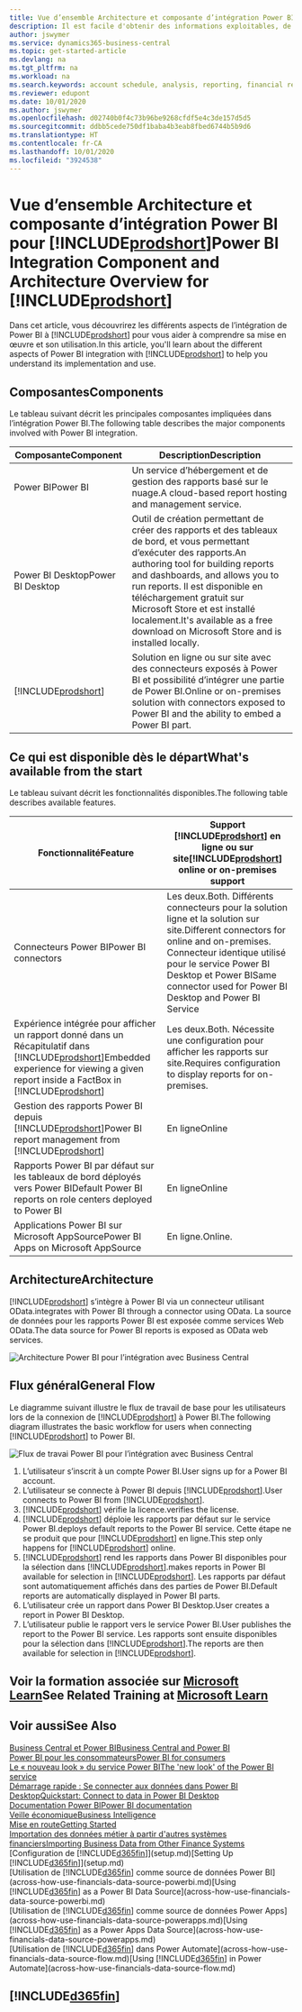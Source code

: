```yaml
---
title: Vue d’ensemble Architecture et composante d’intégration Power BI pour Business Central| Microsoft Docs
description: Il est facile d'obtenir des informations exploitables, de la veille économique et des KPI de vos applications Business Central pour Power BI.
author: jswymer
ms.service: dynamics365-business-central
ms.topic: get-started-article
ms.devlang: na
ms.tgt_pltfrm: na
ms.workload: na
ms.search.keywords: account schedule, analysis, reporting, financial report, business intelligence, KPI
ms.reviewer: edupont
ms.date: 10/01/2020
ms.author: jswymer
ms.openlocfilehash: d02740b0f4c73b96be9268cfdf5e4c3de157d5d5
ms.sourcegitcommit: ddbb5cede750df1baba4b3eab8fbed6744b5b9d6
ms.translationtype: HT
ms.contentlocale: fr-CA
ms.lasthandoff: 10/01/2020
ms.locfileid: "3924538"
---
```

# <a name="power-bi-integration-component-and-architecture-overview-for-prodshort"></a><span data-ttu-id="9c1e2-103">Vue d’ensemble Architecture et composante d’intégration Power BI pour [!INCLUDE[prodshort](includes/prodshort.md)]</span><span class="sxs-lookup"><span data-stu-id="9c1e2-103">Power BI Integration Component and Architecture Overview for [!INCLUDE[prodshort](includes/prodshort.md)]</span></span>

<span data-ttu-id="9c1e2-104">Dans cet article, vous découvrirez les différents aspects de l’intégration de Power BI à [!INCLUDE[prodshort](includes/prodshort.md)] pour vous aider à comprendre sa mise en œuvre et son utilisation.</span><span class="sxs-lookup"><span data-stu-id="9c1e2-104">In this article, you'll learn about the different aspects of Power BI integration with [!INCLUDE[prodshort](includes/prodshort.md)] to help you understand its implementation and use.</span></span>

## <a name="components"></a><span data-ttu-id="9c1e2-105">Composantes</span><span class="sxs-lookup"><span data-stu-id="9c1e2-105">Components</span></span>

<span data-ttu-id="9c1e2-106">Le tableau suivant décrit les principales composantes impliquées dans l’intégration Power BI.</span><span class="sxs-lookup"><span data-stu-id="9c1e2-106">The following table describes the major components involved with Power BI integration.</span></span>

|<span data-ttu-id="9c1e2-107">Composante</span><span class="sxs-lookup"><span data-stu-id="9c1e2-107">Component</span></span>|<span data-ttu-id="9c1e2-108">Description</span><span class="sxs-lookup"><span data-stu-id="9c1e2-108">Description</span></span>|
|---------|-----------|
|<span data-ttu-id="9c1e2-109">Power BI</span><span class="sxs-lookup"><span data-stu-id="9c1e2-109">Power BI</span></span>|<span data-ttu-id="9c1e2-110">Un service d’hébergement et de gestion des rapports basé sur le nuage.</span><span class="sxs-lookup"><span data-stu-id="9c1e2-110">A cloud-based report hosting and management service.</span></span>|
|<span data-ttu-id="9c1e2-111">Power BI Desktop</span><span class="sxs-lookup"><span data-stu-id="9c1e2-111">Power BI Desktop</span></span>|<span data-ttu-id="9c1e2-112">Outil de création permettant de créer des rapports et des tableaux de bord, et vous permettant d’exécuter des rapports.</span><span class="sxs-lookup"><span data-stu-id="9c1e2-112">An authoring tool for building reports and dashboards, and allows you to run reports.</span></span> <span data-ttu-id="9c1e2-113">Il est disponible en téléchargement gratuit sur Microsoft Store et est installé localement.</span><span class="sxs-lookup"><span data-stu-id="9c1e2-113">It's available as a free download on Microsoft Store and is installed locally.</span></span>|
|[!INCLUDE[prodshort](includes/prodshort.md)]|<span data-ttu-id="9c1e2-114">Solution en ligne ou sur site avec des connecteurs exposés à Power BI et possibilité d’intégrer une partie de Power BI.</span><span class="sxs-lookup"><span data-stu-id="9c1e2-114">Online or on-premises solution with connectors exposed to Power BI and the ability to embed a Power BI part.</span></span>|

## <a name="whats-available-from-the-start"></a><span data-ttu-id="9c1e2-115">Ce qui est disponible dès le départ</span><span class="sxs-lookup"><span data-stu-id="9c1e2-115">What's available from the start</span></span>

<span data-ttu-id="9c1e2-116">Le tableau suivant décrit les fonctionnalités disponibles.</span><span class="sxs-lookup"><span data-stu-id="9c1e2-116">The following table describes available features.</span></span>

|<span data-ttu-id="9c1e2-117">Fonctionnalité</span><span class="sxs-lookup"><span data-stu-id="9c1e2-117">Feature</span></span>|<span data-ttu-id="9c1e2-118">Support [!INCLUDE[prodshort](includes/prodshort.md)] en ligne ou sur site</span><span class="sxs-lookup"><span data-stu-id="9c1e2-118">[!INCLUDE[prodshort](includes/prodshort.md)] online or on-premises support</span></span>|
|-------|---------------------|
|<span data-ttu-id="9c1e2-119">Connecteurs Power BI</span><span class="sxs-lookup"><span data-stu-id="9c1e2-119">Power BI connectors</span></span>|<span data-ttu-id="9c1e2-120">Les deux.</span><span class="sxs-lookup"><span data-stu-id="9c1e2-120">Both.</span></span> <span data-ttu-id="9c1e2-121">Différents connecteurs pour la solution ligne et la solution sur site.</span><span class="sxs-lookup"><span data-stu-id="9c1e2-121">Different connectors for online and on-premises.</span></span> <span data-ttu-id="9c1e2-122">Connecteur identique utilisé pour le service Power BI Desktop et Power BI</span><span class="sxs-lookup"><span data-stu-id="9c1e2-122">Same connector used for Power BI Desktop and Power BI Service</span></span> |
|<span data-ttu-id="9c1e2-123">Expérience intégrée pour afficher un rapport donné dans un Récapitulatif dans [!INCLUDE[prodshort](includes/prodshort.md)]</span><span class="sxs-lookup"><span data-stu-id="9c1e2-123">Embedded experience for viewing a given report inside a FactBox in [!INCLUDE[prodshort](includes/prodshort.md)]</span></span>|<span data-ttu-id="9c1e2-124">Les deux.</span><span class="sxs-lookup"><span data-stu-id="9c1e2-124">Both.</span></span> <span data-ttu-id="9c1e2-125">Nécessite une configuration pour afficher les rapports sur site.</span><span class="sxs-lookup"><span data-stu-id="9c1e2-125">Requires configuration to display reports for on-premises.</span></span>|
|<span data-ttu-id="9c1e2-126">Gestion des rapports Power BI depuis [!INCLUDE[prodshort](includes/prodshort.md)]</span><span class="sxs-lookup"><span data-stu-id="9c1e2-126">Power BI report management from [!INCLUDE[prodshort](includes/prodshort.md)]</span></span>|<span data-ttu-id="9c1e2-127">En ligne</span><span class="sxs-lookup"><span data-stu-id="9c1e2-127">Online</span></span>|
|<span data-ttu-id="9c1e2-128">Rapports Power BI par défaut sur les tableaux de bord déployés vers Power BI</span><span class="sxs-lookup"><span data-stu-id="9c1e2-128">Default Power BI reports on role centers deployed to Power BI</span></span>|<span data-ttu-id="9c1e2-129">En ligne</span><span class="sxs-lookup"><span data-stu-id="9c1e2-129">Online</span></span>|
|<span data-ttu-id="9c1e2-130">Applications Power BI sur Microsoft AppSource</span><span class="sxs-lookup"><span data-stu-id="9c1e2-130">Power BI Apps on Microsoft AppSource</span></span>|<span data-ttu-id="9c1e2-131">En ligne.</span><span class="sxs-lookup"><span data-stu-id="9c1e2-131">Online.</span></span>|

## <a name="architecture"></a><span data-ttu-id="9c1e2-132">Architecture</span><span class="sxs-lookup"><span data-stu-id="9c1e2-132">Architecture</span></span>

[!INCLUDE[prodshort](includes/prodshort.md)] <span data-ttu-id="9c1e2-133">s’intègre à Power BI via un connecteur utilisant OData.</span><span class="sxs-lookup"><span data-stu-id="9c1e2-133">integrates with Power BI through a connector using OData.</span></span> <span data-ttu-id="9c1e2-134">La source de données pour les rapports Power BI est exposée comme services Web OData.</span><span class="sxs-lookup"><span data-stu-id="9c1e2-134">The data source for Power BI reports is exposed as OData web services.</span></span>

![Architecture Power BI pour l’intégration avec Business Central](./media/power-bi-architecture.png)

## <a name="general-flow"></a><span data-ttu-id="9c1e2-136">Flux général</span><span class="sxs-lookup"><span data-stu-id="9c1e2-136">General Flow</span></span>

<span data-ttu-id="9c1e2-137">Le diagramme suivant illustre le flux de travail de base pour les utilisateurs lors de la connexion de [!INCLUDE[prodshort](includes/prodshort.md)] à Power BI.</span><span class="sxs-lookup"><span data-stu-id="9c1e2-137">The following diagram illustrates the basic workflow for users when connecting [!INCLUDE[prodshort](includes/prodshort.md)] to Power BI.</span></span>

![Flux de travai Power BI pour l’intégration avec Business Central](./media/power-bi-flow.png)

1. <span data-ttu-id="9c1e2-139">L’utilisateur s’inscrit à un compte Power BI.</span><span class="sxs-lookup"><span data-stu-id="9c1e2-139">User signs up for a Power BI account.</span></span>
2. <span data-ttu-id="9c1e2-140">L’utilisateur se connecte à Power BI depuis [!INCLUDE[prodshort](includes/prodshort.md)].</span><span class="sxs-lookup"><span data-stu-id="9c1e2-140">User connects to Power BI from [!INCLUDE[prodshort](includes/prodshort.md)].</span></span>
3. [!INCLUDE[prodshort](includes/prodshort.md)] <span data-ttu-id="9c1e2-141">vérifie la licence.</span><span class="sxs-lookup"><span data-stu-id="9c1e2-141">verifies the license.</span></span>
4. [!INCLUDE[prodshort](includes/prodshort.md)] <span data-ttu-id="9c1e2-142">déploie les rapports par défaut sur le service Power BI.</span><span class="sxs-lookup"><span data-stu-id="9c1e2-142">deploys default reports to the Power BI service.</span></span> <span data-ttu-id="9c1e2-143">Cette étape ne se produit que pour [!INCLUDE[prodshort](includes/prodshort.md)] en ligne.</span><span class="sxs-lookup"><span data-stu-id="9c1e2-143">This step only happens for [!INCLUDE[prodshort](includes/prodshort.md)] online.</span></span>
5. [!INCLUDE[prodshort](includes/prodshort.md)] <span data-ttu-id="9c1e2-144">rend les rapports dans Power BI disponibles pour la sélection dans [!INCLUDE[prodshort](includes/prodshort.md)].</span><span class="sxs-lookup"><span data-stu-id="9c1e2-144">makes reports in Power BI available for selection in [!INCLUDE[prodshort](includes/prodshort.md)].</span></span> <span data-ttu-id="9c1e2-145">Les rapports par défaut sont automatiquement affichés dans des parties de Power BI.</span><span class="sxs-lookup"><span data-stu-id="9c1e2-145">Default reports are automatically displayed in Power BI parts.</span></span>
6. <span data-ttu-id="9c1e2-146">L’utilisateur crée un rapport dans Power BI Desktop.</span><span class="sxs-lookup"><span data-stu-id="9c1e2-146">User creates a report in Power BI Desktop.</span></span>
7. <span data-ttu-id="9c1e2-147">L’utilisateur publie le rapport vers le service Power BI.</span><span class="sxs-lookup"><span data-stu-id="9c1e2-147">User publishes the report to the Power BI service.</span></span> <span data-ttu-id="9c1e2-148">Les rapports sont ensuite disponibles pour la sélection dans [!INCLUDE[prodshort](includes/prodshort.md)].</span><span class="sxs-lookup"><span data-stu-id="9c1e2-148">The reports are then available for selection in [!INCLUDE[prodshort](includes/prodshort.md)].</span></span>

## <a name="see-related-training-at-microsoft-learn"></a><span data-ttu-id="9c1e2-149">Voir la formation associée sur [Microsoft Learn](/learn/modules/configure-powerbi-excel-dynamics-365-business-central/index)</span><span class="sxs-lookup"><span data-stu-id="9c1e2-149">See Related Training at [Microsoft Learn](/learn/modules/configure-powerbi-excel-dynamics-365-business-central/index)</span></span>

## <a name="see-also"></a><span data-ttu-id="9c1e2-150">Voir aussi</span><span class="sxs-lookup"><span data-stu-id="9c1e2-150">See Also</span></span>

[<span data-ttu-id="9c1e2-151">Business Central et Power BI</span><span class="sxs-lookup"><span data-stu-id="9c1e2-151">Business Central and Power BI</span></span>](admin-powerbi.md)  
[<span data-ttu-id="9c1e2-152">Power BI pour les consommateurs</span><span class="sxs-lookup"><span data-stu-id="9c1e2-152">Power BI for consumers</span></span>](/power-bi/consumer/end-user-consumer)  
[<span data-ttu-id="9c1e2-153">Le « nouveau look » du service Power BI</span><span class="sxs-lookup"><span data-stu-id="9c1e2-153">The 'new look' of the Power BI service</span></span>](/power-bi/service-new-look)  
[<span data-ttu-id="9c1e2-154">Démarrage rapide : Se connecter aux données dans Power BI Desktop</span><span class="sxs-lookup"><span data-stu-id="9c1e2-154">Quickstart: Connect to data in Power BI Desktop</span></span>](/power-bi/desktop-quickstart-connect-to-data)  
[<span data-ttu-id="9c1e2-155">Documentation Power BI</span><span class="sxs-lookup"><span data-stu-id="9c1e2-155">Power BI documentation</span></span>](/power-bi/)  
[<span data-ttu-id="9c1e2-156">Veille économique</span><span class="sxs-lookup"><span data-stu-id="9c1e2-156">Business Intelligence</span></span>](bi.md)  
[<span data-ttu-id="9c1e2-157">Mise en route</span><span class="sxs-lookup"><span data-stu-id="9c1e2-157">Getting Started</span></span>](product-get-started.md)  
[<span data-ttu-id="9c1e2-158">Importation des données métier à partir d'autres systèmes financiers</span><span class="sxs-lookup"><span data-stu-id="9c1e2-158">Importing Business Data from Other Finance Systems</span></span>](across-import-data-configuration-packages.md)  
<span data-ttu-id="9c1e2-159">[Configuration de [!INCLUDE[d365fin](includes/d365fin_md.md)]](setup.md)</span><span class="sxs-lookup"><span data-stu-id="9c1e2-159">[Setting Up [!INCLUDE[d365fin](includes/d365fin_md.md)]](setup.md)</span></span>  
<span data-ttu-id="9c1e2-160">[Utilisation de [!INCLUDE[d365fin](includes/d365fin_md.md)] comme source de données Power BI](across-how-use-financials-data-source-powerbi.md)</span><span class="sxs-lookup"><span data-stu-id="9c1e2-160">[Using [!INCLUDE[d365fin](includes/d365fin_md.md)] as a Power BI Data Source](across-how-use-financials-data-source-powerbi.md)</span></span>  
<span data-ttu-id="9c1e2-161">[Utilisation de [!INCLUDE[d365fin](includes/d365fin_md.md)] comme source de données Power Apps](across-how-use-financials-data-source-powerapps.md)</span><span class="sxs-lookup"><span data-stu-id="9c1e2-161">[Using [!INCLUDE[d365fin](includes/d365fin_md.md)] as a Power Apps Data Source](across-how-use-financials-data-source-powerapps.md)</span></span>  
<span data-ttu-id="9c1e2-162">[Utilisation de [!INCLUDE[d365fin](includes/d365fin_md.md)] dans Power Automate](across-how-use-financials-data-source-flow.md)</span><span class="sxs-lookup"><span data-stu-id="9c1e2-162">[Using [!INCLUDE[d365fin](includes/d365fin_md.md)] in Power Automate](across-how-use-financials-data-source-flow.md)</span></span>  

## [!INCLUDE[d365fin](includes/free_trial_md.md)]  

